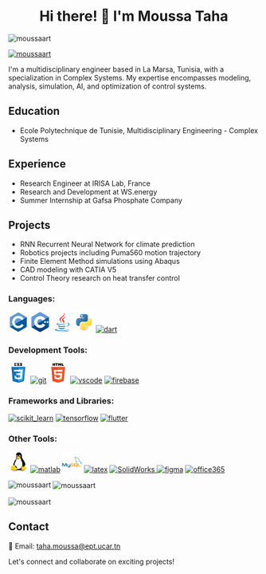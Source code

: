 <h1 align="center">Hi there! 👋 I'm Moussa Taha </h1>

<p align="left"> <img src="https://komarev.com/ghpvc/?username=moussaart&label=Profile%20views&color=0e75b6&style=flat" alt="moussaart" /> </p>

<p align="left"> <a href="https://github.com/ryo-ma/github-profile-trophy"><img src="https://github-profile-trophy.vercel.app/?username=moussaart" alt="moussaart" /></a> </p>

I'm a multidisciplinary engineer based in La Marsa, Tunisia, with a specialization in Complex Systems. My expertise encompasses modeling, analysis, simulation, AI, and optimization of control systems.

## Education

- Ecole Polytechnique de Tunisie, Multidisciplinary Engineering - Complex Systems

## Experience

- Research Engineer at IRISA Lab, France
- Research and Development at WS.energy
- Summer Internship at Gafsa Phosphate Company

## Projects

- RNN Recurrent Neural Network for climate prediction
- Robotics projects including Puma560 motion trajectory
- Finite Element Method simulations using Abaqus
- CAD modeling with CATIA V5
- Control Theory research on heat transfer control
<h3 align="left">Languages:</h3>
<p align="left">
  <a href="https://www.cprogramming.com/" target="_blank" rel="noreferrer"><img src="https://raw.githubusercontent.com/devicons/devicon/master/icons/c/c-original.svg" alt="c" width="40" height="40"/></a>
  <a href="https://www.w3schools.com/cpp/" target="_blank" rel="noreferrer"><img src="https://raw.githubusercontent.com/devicons/devicon/master/icons/cplusplus/cplusplus-original.svg" alt="cplusplus" width="40" height="40"/></a>
  <a href="https://www.java.com" target="_blank" rel="noreferrer"><img src="https://raw.githubusercontent.com/devicons/devicon/master/icons/java/java-original.svg" alt="java" width="40" height="40"/></a>
  <a href="https://www.python.org" target="_blank" rel="noreferrer"><img src="https://raw.githubusercontent.com/devicons/devicon/master/icons/python/python-original.svg" alt="python" width="40" height="40"/></a>
  <a href="https://dart.dev/" target="_blank" rel="noreferrer"><img src="https://www.vectorlogo.zone/logos/dartlang/dartlang-icon.svg" alt="dart" width="40" height="40"/></a>
</p>

<h3 align="left">Development Tools:</h3>
<p align="left">
  <a href="https://www.w3schools.com/css/" target="_blank" rel="noreferrer"><img src="https://raw.githubusercontent.com/devicons/devicon/master/icons/css3/css3-original-wordmark.svg" alt="css3" width="40" height="40"/></a>
  <a href="https://git-scm.com/" target="_blank" rel="noreferrer"><img src="https://www.vectorlogo.zone/logos/git-scm/git-scm-icon.svg" alt="git" width="40" height="40"/></a>
  <a href="https://www.w3.org/html/" target="_blank" rel="noreferrer"><img src="https://raw.githubusercontent.com/devicons/devicon/master/icons/html5/html5-original-wordmark.svg" alt="html5" width="40" height="40"/></a>
  <a href="https://code.visualstudio.com/" target="_blank" rel="noreferrer"><img src="https://www.vectorlogo.zone/logos/visualstudio_code/visualstudio_code-icon.svg" alt="vscode" width="40" height="40"/></a>
  <a href="https://firebase.google.com/" target="_blank" rel="noreferrer"><img src="https://www.vectorlogo.zone/logos/firebase/firebase-icon.svg" alt="firebase" width="40" height="40"/></a>
</p>

<h3 align="left">Frameworks and Libraries:</h3>
<p align="left">
  <a href="https://scikit-learn.org/" target="_blank" rel="noreferrer"><img src="https://upload.wikimedia.org/wikipedia/commons/0/05/Scikit_learn_logo_small.svg" alt="scikit_learn" width="40" height="40"/></a>
  <a href="https://www.tensorflow.org" target="_blank" rel="noreferrer"><img src="https://www.vectorlogo.zone/logos/tensorflow/tensorflow-icon.svg" alt="tensorflow" width="40" height="40"/></a>
  <a href="https://flutter.dev/" target="_blank" rel="noreferrer"><img src="https://www.vectorlogo.zone/logos/flutterio/flutterio-icon.svg" alt="flutter" width="40" height="40"/></a>
</p>

<h3 align="left">Other Tools:</h3>
<p align="left">
  <a href="https://www.linux.org/" target="_blank" rel="noreferrer"><img src="https://raw.githubusercontent.com/devicons/devicon/master/icons/linux/linux-original.svg" alt="linux" width="40" height="40"/></a>
  <a href="https://www.mathworks.com/" target="_blank" rel="noreferrer"><img src="https://upload.wikimedia.org/wikipedia/commons/2/21/Matlab_Logo.png" alt="matlab" width="40" height="40"/></a>
  <a href="https://www.mysql.com/" target="_blank" rel="noreferrer"><img src="https://raw.githubusercontent.com/devicons/devicon/master/icons/mysql/mysql-original-wordmark.svg" alt="mysql" width="40" height="40"/></a>
  <a href="https://www.latex-project.org/" target="_blank" rel="noreferrer"><img src="https://upload.wikimedia.org/wikipedia/commons/9/92/LaTeX_logo.svg" alt="latex" width="40" height="40"/></a>
  <a href="https://www.solidworks.com/" target="_blank" rel="noreferrer">
  <img src="https://upload.wikimedia.org/wikipedia/commons/6/67/SolidWorks-Logo.png" alt="SolidWorks" width="40" height="40"/>
</a>
  <a href="https://www.figma.com/" target="_blank" rel="noreferrer"><img src="https://www.vectorlogo.zone/logos/figma/figma-icon.svg" alt="figma" width="40" height="40"/></a>
  <a href="https://www.microsoft.com/en-us/microsoft-365/" target="_blank" rel="noreferrer"><img src="https://upload.wikimedia.org/wikipedia/commons/1/1a/Microsoft_Office_365_logo.svg" alt="office365" width="40" height="40"/></a>
</p>


<p><img align="left" src="https://github-readme-stats.vercel.app/api/top-langs?username=moussaart&show_icons=true&locale=en&layout=compact" alt="moussaart" /></p>

<p>&nbsp;<img align="center" src="https://github-readme-stats.vercel.app/api?username=moussaart&show_icons=true&locale=en" alt="moussaart" /></p>

<p><img align="center" src="https://github-readme-streak-stats.herokuapp.com/?user=moussaart&" alt="moussaart" /></p>



## Contact

📧 Email: taha.moussa@ept.ucar.tn

Let's connect and collaborate on exciting projects!
